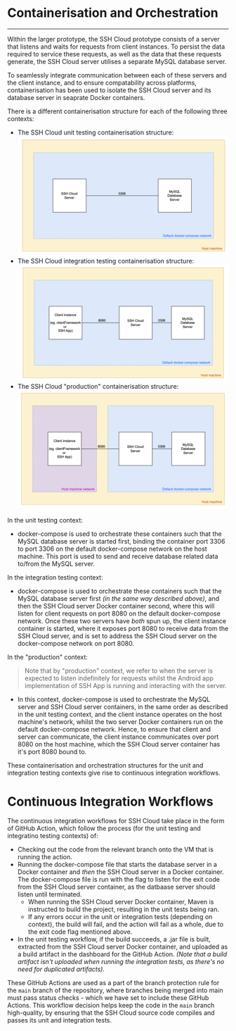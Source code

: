 # Containerisation and Orchestration
---
Within the larger prototype, the SSH Cloud prototype consists of a server that listens and waits for requests from client instances. To persist the data required to service these requests, as well as the data that these requests generate, the SSH Cloud server utilises a separate MySQL database server.

To seamlessly integrate communication between each of these servers and the client instance, and to ensure compatability across platforms, containerisation has been used to isolate the SSH Cloud server and its database server in seaprate Docker containers.

There is a different containerisation structure for each of the following three contexts:

- The SSH Cloud unit testing containerisation structure:
![SSH Cloud containerisation diagram - Unit testing context](./Attachments/SSH%20Cloud%20Unit%20Testing%20Docker%20Structure.png)
- The SSH Cloud integration testing containerisation structure:
![SSH Cloud containerisation diagram - Integration testing context](./Attachments/SSH%20Cloud%20Integration%20Testing%20Docker%20Structure.png)
- The SSH Cloud "production" containerisation structure:
![SSH Cloud containerisation diagram - Production context](./Attachments/SSH%20Cloud%20Production%20Docker%20Structure.png)

In the unit testing context:
- docker-compose is used to orchestrate these containers such that the MySQL database server is started first, binding the container port 3306 to port 3306 on the default docker-compose network on the host machine. This port is used to send and receive database related data to/from the MySQL server.

In the integration testing context:
- docker-compose is used to orchestrate these containers such that the MySQL database server first _(in the same way described above)_, and then the SSH Cloud server Docker container second, where this will listen for client requests on port 8080 on the default docker-compose network. Once these two servers have _both_ spun up, the client instance container is started, where it exposes port 8080 to receive data from the SSH Cloud server, and is set to address the SSH Cloud server on the docker-compose network on port 8080.

In the "production" context:
> Note that by "production" context, we refer to when the server is expected to listen indefinitely for requests whilst the Android app implementation of SSH App is running and interacting with the server.
- In this context, docker-compose is used to orchestrate the MySQL server and SSH Cloud server containers, in the same order as described in the unit testing context, and the client instance operates on the host machine's network, whilst the two server Docker containers run on the default docker-compose network. Hence, to ensure that client and server can communicate, the client instance communicates over port 8080 on the host machine, which the SSH Cloud server container has it's port 8080 bound to. 

These containerisation and orchestration structures for the unit and integration testing contexts give rise to continuous integration workflows.

# Continuous Integration Workflows
The continuous integration workflows for SSH Cloud take place in the form of GitHub Action, which follow the process (for the unit testing and integratino testing contexts) of:
- Checking out the code from the relevant branch onto the VM that is running the action.
- Running the docker-compose file that starts the database server in a Docker container and _then_ the SSH Cloud server in a Docker container. The docker-compose file is run with the flag to listen for the exit code from the SSH Cloud server container, as the datbaase server should listen until terminated.
  - When running the SSH Cloud server Docker container, Maven is instructed to build the project, resulting in the unit tests being ran.
  - If any errors occur in the unit or integration tests (depending on context), the build will fail, and the action will fail as a whole, due to the exit code flag mentioned above.
- In the unit testing workflow, if the build succeeds, a .jar file is built, extracted from the SSH Cloud server Docker container, and uploaded as a build artifact in the dashboard for the GitHub Action. _(Note that a build artifact isn't uploaded when running the integration tests, as there's no need for duplicated artifacts)._

These GitHub Actions are used as a part of the branch protection rule for the `main` branch of the repository, where branches being merged into main must pass status checks - which we have set to include these GitHub Actions. This workflow decision helps keep the code in the `main` branch high-quality, by ensuring that the SSH Cloud source code compiles and passes its unit and integration tests.